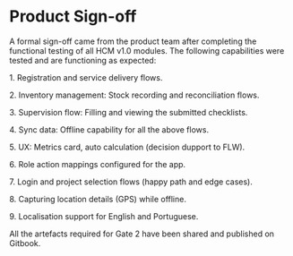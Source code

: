 # Product Sign-off

A formal sign-off came from the product team after completing the functional testing of all HCM v1.0 modules. The following capabilities were tested and are functioning as expected:

1\. Registration and service delivery flows.

2\. Inventory management: Stock recording and reconciliation flows.

3\. Supervision flow: Filling and viewing the submitted checklists.

4\. Sync data: Offline capability for all the above flows.

5\. UX: Metrics card, auto calculation (decision dupport to FLW).

6\. Role action mappings configured for the app.

7\. Login and project selection flows (happy path and edge cases).

8\. Capturing location details (GPS) while offline.

9\. Localisation support for English and Portuguese.

All the artefacts required for Gate 2 have been shared and published on Gitbook.
